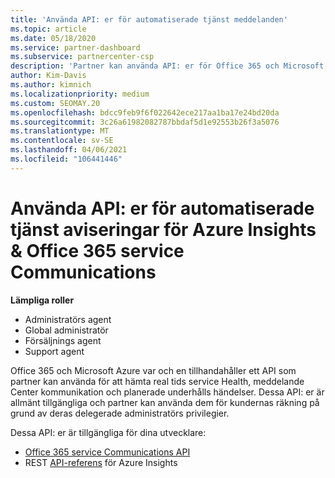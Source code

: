 ```yaml
---
title: 'Använda API: er för automatiserade tjänst meddelanden'
ms.topic: article
ms.date: 05/18/2020
ms.service: partner-dashboard
ms.subservice: partnercenter-csp
description: 'Partner kan använda API: er för Office 365 och Microsoft Azure partner för real tids service Health, meddelande Center kommunikation och planerade underhålls händelser.'
author: Kim-Davis
ms.author: kimnich
ms.localizationpriority: medium
ms.custom: SEOMAY.20
ms.openlocfilehash: bdcc9feb9f6f022642ece217aa1ba17e24bd20da
ms.sourcegitcommit: 3c26a61982082787bbdaf5d1e92553b26f3a5076
ms.translationtype: MT
ms.contentlocale: sv-SE
ms.lasthandoff: 04/06/2021
ms.locfileid: "106441446"
---
```

# <a name="use-apis-for-automated-service-notifications-for-azure-insights--office-365-service-communications"></a>Använda API: er för automatiserade tjänst aviseringar för Azure Insights & Office 365 service Communications

**Lämpliga roller**

- Administratörs agent
- Global administratör
- Försäljnings agent
- Support agent

Office 365 och Microsoft Azure var och en tillhandahåller ett API som partner kan använda för att hämta real tids service Health, meddelande Center kommunikation och planerade underhålls händelser. Dessa API: er är allmänt tillgängliga och partner kan använda dem för kundernas räkning på grund av deras delegerade administratörs privilegier.

Dessa API: er är tillgängliga för dina utvecklare:

- [Office 365 service Communications API](/office/office-365-management-api/office-365-service-communications-api-reference)
- REST [API-referens](/rest/api/monitor/) för Azure Insights

 

 

